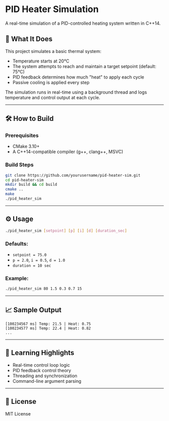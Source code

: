 # PID Heater Simulation

A real-time simulation of a PID-controlled heating system written in C++14.

## 🎯 What It Does

This project simulates a basic thermal system:
- Temperature starts at 20°C
- The system attempts to reach and maintain a target setpoint (default: 75°C)
- PID feedback determines how much "heat" to apply each cycle
- Passive cooling is applied every step

The simulation runs in real-time using a background thread and logs temperature and control output at each cycle.

---

## 🛠 How to Build

### Prerequisites

- CMake 3.10+
- A C++14-compatible compiler (g++, clang++, MSVC)

### Build Steps

```bash
git clone https://github.com/yourusername/pid-heater-sim.git
cd pid-heater-sim
mkdir build && cd build
cmake ..
make
./pid_heater_sim
```

---

## ⚙️ Usage

```bash
./pid_heater_sim [setpoint] [p] [i] [d] [duration_sec]
```

### Defaults:
- `setpoint = 75.0`
- `p = 2.0`, `i = 0.5`, `d = 1.0`
- `duration = 10 sec`

### Example:

```bash
./pid_heater_sim 80 1.5 0.3 0.7 15
```

---

## 📈 Sample Output

```
[100234567 ms] Temp: 21.5 | Heat: 0.75
[100234577 ms] Temp: 22.4 | Heat: 0.82
...
```

---

## 🧠 Learning Highlights

- Real-time control loop logic
- PID feedback control theory
- Threading and synchronization
- Command-line argument parsing

---

## 📄 License

MIT License
